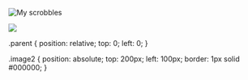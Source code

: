 ![My scrobbles](https://lastfm-recently-played.vercel.app/api?user=eduard_huetter&count=1)

<div class="parent">
      <img class="image2" src="https://github.com/metatrixx/metatrixx/assets/147994672/d81761f0-233e-4504-a0bd-343a0bc6ed9f"
 />
</div>

.parent {
  position: relative;
  top: 0;
  left: 0;
}

.image2 {
  position: absolute;
  top: 200px;
  left: 100px;
  border: 1px solid #000000;
}
